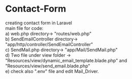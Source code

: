 # Contact-Form
creating contact form in Laravel<br>
main file for code:<br>
a) web.php directory-> "routes/web.php"<br>
b) SendEmailController directory-> "app/http/controller/SendEmailController"<br>
c) SendMail.php directory-> "app/Mail/SendMail.php"<br>
d) Two file under view folder -> "Resources/view/dynamic_email_template.blade.php" and "Resources/view/send_email.blade.php"<br>
e) check also ".env" file and edit Mail_Driver.<br>
